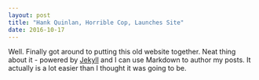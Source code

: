 ```yaml
---
layout: post
title: "Hank Quinlan, Horrible Cop, Launches Site"
date: 2016-10-17
---
```


Well. Finally got around to putting this old website together. Neat thing about it - powered by [Jekyll](http://jekyllrb.com) and I can use Markdown to author my posts. It actually is a lot easier than I thought it was going to be.
